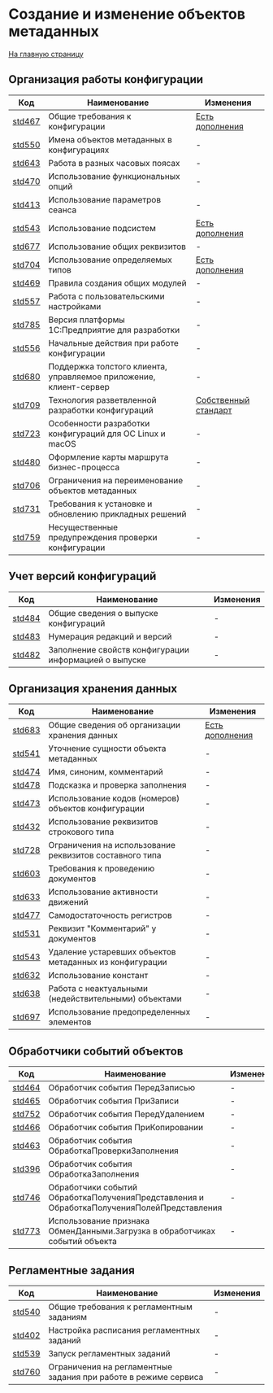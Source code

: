 # Создание и изменение объектов метаданных

[На главную страницу](./README.MD)

## Организация работы конфигурации

| Код | Наименование | Изменения |
|-|-|-|
| [std467](https://its.1c.ru/db/v8std#content:467:hdoc) | Общие требования к конфигурации | [Есть дополнения](../std_1c/std467.MD) |
| [std550](https://its.1c.ru/db/v8std#content:550:hdoc) | Имена объектов метаданных в конфигурациях | - |
| [std643](https://its.1c.ru/db/v8std#content:643:hdoc) | Работа в разных часовых поясах | - |
| [std470](https://its.1c.ru/db/v8std#content:470:hdoc) | Использование функциональных опций | - |
| [std413](https://its.1c.ru/db/v8std#content:413:hdoc) | Использование параметров сеанса | - |
| [std543](https://its.1c.ru/db/v8std#content:543:hdoc) | Использование подсистем | [Есть дополнения](../std_1c/std543.MD) |
| [std677](https://its.1c.ru/db/v8std#content:677:hdoc) | Использование общих реквизитов | - |
| [std704](https://its.1c.ru/db/v8std#content:704:hdoc) | Использование определяемых типов | [Есть дополнения](../std_1c/std704.MD) |
| [std469](https://its.1c.ru/db/v8std#content:469:hdoc) | Правила создания общих модулей | - |
| [std557](https://its.1c.ru/db/v8std#content:557:hdoc) | Работа с пользовательскими настройками | - |
| [std785](https://its.1c.ru/db/v8std#content:785:hdoc) | Версия платформы 1С:Предприятие для разработки | - |
| [std556](https://its.1c.ru/db/v8std#content:556:hdoc) | Начальные действия при работе конфигурации | - |
| [std680](https://its.1c.ru/db/v8std#content:680:hdoc) | Поддержка толстого клиента, управляемое приложение, клиент-сервер | - |
| [std709](https://its.1c.ru/db/v8std#content:709:hdoc) | Технология разветвленной разработки конфигураций | [Собственный стандарт](../std_1c/std709.MD) |
| [std723](https://its.1c.ru/db/v8std#content:723:hdoc) | Особенности разработки конфигураций для ОС Linux и macOS | - |
| [std480](https://its.1c.ru/db/v8std#content:480:hdoc) | Оформление карты маршрута бизнес-процесса | - |
| [std706](https://its.1c.ru/db/v8std#content:706:hdoc) | Ограничения на переименование объектов метаданных | - |
| [std731](https://its.1c.ru/db/v8std#content:731:hdoc) | Требования к установке и обновлению прикладных решений | - |
| [std759](https://its.1c.ru/db/v8std#content:759:hdoc) | Несущественные предупреждения проверки конфигурации | - |

## Учет версий конфигураций

| Код | Наименование | Изменения |
|-|-|-|
| [std484](https://its.1c.ru/db/v8std#content:484:hdoc) | Общие сведения о выпуске конфигураций | - |
| [std483](https://its.1c.ru/db/v8std#content:483:hdoc) | Нумерация редакций и версий | - |
| [std482](https://its.1c.ru/db/v8std#content:482:hdoc) | Заполнение свойств конфигурации информацией о выпуске | - |

## Организация хранения данных

| Код | Наименование | Изменения |
|-|-|-|
| [std683](https://its.1c.ru/db/v8std#content:683:hdoc) | Общие сведения об организации хранения данных | [Есть дополнения](../std_1c/std683.MD) |
| [std541](https://its.1c.ru/db/v8std#content:541:hdoc) | Уточнение сущности объекта метаданных | - |
| [std474](https://its.1c.ru/db/v8std#content:474:hdoc) | Имя, синоним, комментарий | - |
| [std478](https://its.1c.ru/db/v8std#content:478:hdoc) | Подсказка и проверка заполнения | - |
| [std473](https://its.1c.ru/db/v8std#content:473:hdoc) | Использование кодов (номеров) объектов конфигурации | - |
| [std432](https://its.1c.ru/db/v8std#content:432:hdoc) | Использование реквизитов строкового типа | - |
| [std728](https://its.1c.ru/db/v8std#content:728:hdoc) | Ограничения на использование реквизитов составного типа | - |
| [std603](https://its.1c.ru/db/v8std#content:603:hdoc) | Требования к проведению документов | - |
| [std633](https://its.1c.ru/db/v8std#content:633:hdoc) | Использование активности движений | - |
| [std477](https://its.1c.ru/db/v8std#content:477:hdoc) | Самодостаточность регистров | - |
| [std531](https://its.1c.ru/db/v8std#content:531:hdoc) | Реквизит "Комментарий" у документов | - |
| [std543](https://its.1c.ru/db/v8std#content:534:hdoc) | Удаление устаревших объектов метаданных из конфигурации | - |
| [std632](https://its.1c.ru/db/v8std#content:632:hdoc) | Использование констант | - |
| [std638](https://its.1c.ru/db/v8std#content:638:hdoc) | Работа с неактуальными (недействительными) объектами | - |
| [std697](https://its.1c.ru/db/v8std#content:697:hdoc) | Использование предопределенных элементов | - |

## Обработчики событий объектов

| Код | Наименование | Изменения |
|-|-|-|
| [std464](https://its.1c.ru/db/v8std#content:464:hdoc) | Обработчик события ПередЗаписью | - |
| [std465](https://its.1c.ru/db/v8std#content:465:hdoc) | Обработчик события ПриЗаписи | - |
| [std752](https://its.1c.ru/db/v8std#content:752:hdoc) | Обработчик события ПередУдалением | - |
| [std466](https://its.1c.ru/db/v8std#content:466:hdoc) | Обработчик события ПриКопировании | - |
| [std463](https://its.1c.ru/db/v8std#content:463:hdoc) | Обработчик события ОбработкаПроверкиЗаполнения | - |
| [std396](https://its.1c.ru/db/v8std#content:396:hdoc) | Обработчик события ОбработкаЗаполнения | - |
| [std746](https://its.1c.ru/db/v8std#content:746:hdoc) | Обработчики событий ОбработкаПолученияПредставления и  ОбработкаПолученияПолейПредставления | - |
| [std773](https://its.1c.ru/db/v8std#content:773:hdoc) | Использование признака ОбменДанными.Загрузка в обработчиках событий объекта | - |

## Регламентные задания

| Код | Наименование | Изменения |
|-|-|-|
| [std540](https://its.1c.ru/db/v8std#content:540:hdoc) | Общие требования к регламентным заданиям | - |
| [std402](https://its.1c.ru/db/v8std#content:402:hdoc) | Настройка расписания регламентных заданий | - |
| [std539](https://its.1c.ru/db/v8std#content:539:hdoc) | Запуск регламентных заданий | - |
| [std760](https://its.1c.ru/db/v8std#content:760:hdoc) | Ограничения на регламентные задания при работе в режиме сервиса | - |